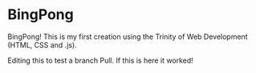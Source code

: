 # BingPong
BingPong! This is my first creation using the Trinity of Web Development (HTML, CSS and .js). 

Editing this to test a branch Pull. If this is here it worked!
